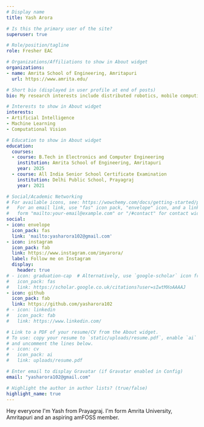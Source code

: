```yaml
---
# Display name
title: Yash Arora

# Is this the primary user of the site?
superuser: true

# Role/position/tagline
role: Fresher EAC

# Organizations/Affiliations to show in About widget
organizations:
- name: Amrita School of Engineering, Amritapuri
  url: https://www.amrita.edu/

# Short bio (displayed in user profile at end of posts)
bio: My research interests include distributed robotics, mobile computing and programmable matter.

# Interests to show in About widget
interests:
- Artificial Intelligence
- Machine Learning
- Computational Vision

# Education to show in About widget
education:
  courses:
  - course: B.Tech in Electronics and Computer Engineering
    institution: Amrita School of Engineering, Amritapuri
    year: 2025
  - course: All India Senior School Certificate Examination
    institution: Delhi Public School, Prayagraj
    year: 2021

# Social/Academic Networking
# For available icons, see: https://wowchemy.com/docs/getting-started/page-builder/#icons
#   For an email link, use "fas" icon pack, "envelope" icon, and a link in the
#   form "mailto:your-email@example.com" or "/#contact" for contact widget.
social:
- icon: envelope
  icon_pack: fas
  link: 'mailto:yasharora102@gmail.com'
- icon: instagram
  icon_pack: fab
  link: https://www.instagram.com/imyarora/
  label: Follow me on Instagram
  display:
    header: true
# - icon: graduation-cap  # Alternatively, use `google-scholar` icon from `ai` icon pack
#   icon_pack: fas
#   link: https://scholar.google.co.uk/citations?user=sIwtMXoAAAAJ
- icon: github
  icon_pack: fab
  link: https://github.com/yasharora102
# - icon: linkedin
#   icon_pack: fab
#   link: https://www.linkedin.com/

# Link to a PDF of your resume/CV from the About widget.
# To use: copy your resume to `static/uploads/resume.pdf`, enable `ai` icons in `params.toml`,
# and uncomment the lines below.
# - icon: cv
#   icon_pack: ai
#   link: uploads/resume.pdf

# Enter email to display Gravatar (if Gravatar enabled in Config)
email: "yasharora102@gmail.com"

# Highlight the author in author lists? (true/false)
highlight_name: true
---
```


Hey everyone I'm Yash from Prayagraj. I'm form Amrita University, Amritapuri and an aspiring amFOSS member.


<!-- {{< icon name="download" pack="fas" >}} Download my {{< staticref "uploads/resume.pdf" "newtab" >}}resumé{{< /staticref >}}. -->
